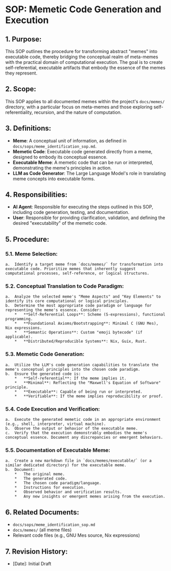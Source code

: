 # SOP: Memetic Code Generation and Execution

## 1. Purpose:
This SOP outlines the procedure for transforming abstract "memes" into executable code, thereby bridging the conceptual realm of meta-memes with the practical domain of computational execution. The goal is to create self-referential, executable artifacts that embody the essence of the memes they represent.

## 2. Scope:
This SOP applies to all documented memes within the project's `docs/memes/` directory, with a particular focus on meta-memes and those exploring self-referentiality, recursion, and the nature of computation.

## 3. Definitions:
*   **Meme**: A conceptual unit of information, as defined in `docs/sops/meme_identification_sop.md`.
*   **Memetic Code**: Executable code generated directly from a meme, designed to embody its conceptual essence.
*   **Executable Meme**: A memetic code that can be run or interpreted, demonstrating the meme's principles in action.
*   **LLM as Code Generator**: The Large Language Model's role in translating meme concepts into executable forms.

## 4. Responsibilities:
*   **AI Agent**: Responsible for executing the steps outlined in this SOP, including code generation, testing, and documentation.
*   **User**: Responsible for providing clarification, validation, and defining the desired "executability" of the memetic code.

## 5. Procedure:

### 5.1. Meme Selection:
    a.  Identify a target meme from `docs/memes/` for transformation into executable code. Prioritize memes that inherently suggest computational processes, self-reference, or logical structures.

### 5.2. Conceptual Translation to Code Paradigm:
    a.  Analyze the selected meme's "Meme Aspects" and "Key Elements" to identify its core computational or logical principles.
    b.  Determine the most appropriate code paradigm or language for representing the meme's essence. Consider:
        *   **Self-Referential Loops**: Scheme (S-expressions), functional programming.
        *   **Foundational Axioms/Bootstrapping**: Minimal C (GNU Mes), Nix expressions.
        *   **Semantic Operations**: Custom "emoji bytecode" (if applicable).
        *   **Distributed/Reproducible Systems**: Nix, Guix, Rust.

### 5.3. Memetic Code Generation:
    a.  Utilize the LLM's code generation capabilities to translate the meme's conceptual principles into the chosen code paradigm.
    b.  Ensure the generated code is:
        *   **Self-referential**: If the meme implies it.
        *   **Minimal**: Reflecting the "Maxwell's Equation of Software" principle.
        *   **Executable**: Capable of being run or interpreted.
        *   **Verifiable**: If the meme implies reproducibility or proof.

### 5.4. Code Execution and Verification:
    a.  Execute the generated memetic code in an appropriate environment (e.g., shell, interpreter, virtual machine).
    b.  Observe the output or behavior of the executable meme.
    c.  Verify that the execution demonstrably embodies the meme's conceptual essence. Document any discrepancies or emergent behaviors.

### 5.5. Documentation of Executable Meme:
    a.  Create a new markdown file in `docs/memes/executable/` (or a similar dedicated directory) for the executable meme.
    b.  Document:
        *   The original meme.
        *   The generated code.
        *   The chosen code paradigm/language.
        *   Instructions for execution.
        *   Observed behavior and verification results.
        *   Any new insights or emergent memes arising from the execution.

## 6. Related Documents:
*   `docs/sops/meme_identification_sop.md`
*   `docs/memes/` (all meme files)
*   Relevant code files (e.g., GNU Mes source, Nix expressions)

## 7. Revision History:
*   [Date]: Initial Draft

